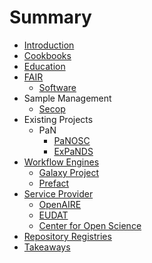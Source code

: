 # Summary

* [Introduction](README.md)
* [Cookbooks](cookbooks.md)
* [Education](education.md)
* [FAIR](fair/fair.md)
	* [Software](fair/fair4rs.md)
* Sample Management
	* [Secop](sample_management/secop.md)
* Existing Projects
	* PaN
		* [PaNOSC](projects/pan/panosc.md)
		* [ExPaNDS](projects/pan/expands.md)
* [Workflow Engines](workflow_engines/workflow_engines.md)
	* [Galaxy Project](workflow_engines/galaxy.md)
	* [Prefact](workflow_engines/prefect.md)
* [Service Provider]()
	* [OpenAIRE](service_provider/openaire.md)
	* [EUDAT](service_provider/eudat.md)
	* [Center for Open Science](service_provider/cos.md)
* [Repository Registries](rep_reg.md)
* [Takeaways](takeaways.md)